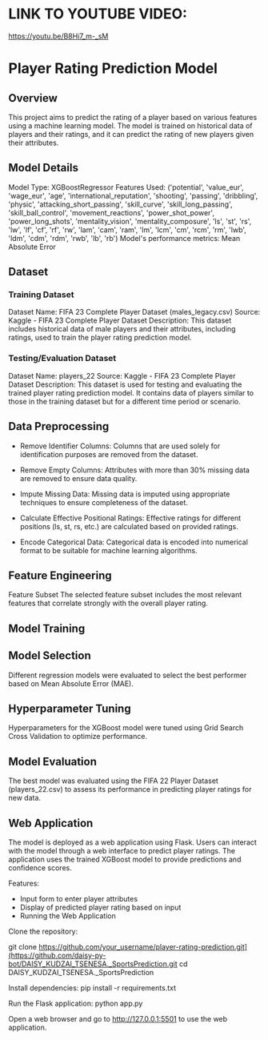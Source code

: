 # LINK TO YOUTUBE VIDEO:
https://youtu.be/B8Hi7_m-_sM

# Player Rating Prediction Model

## Overview

This project aims to predict the rating of a player based on various features using a machine learning model. 
The model is trained on historical data of players and their ratings, and it can predict the rating of new players given their attributes.

## Model Details

Model Type: XGBoostRegressor
Features Used: ('potential', 'value_eur', 'wage_eur', 'age',
       'international_reputation', 'shooting', 'passing', 'dribbling',
       'physic', 'attacking_short_passing', 'skill_curve',
       'skill_long_passing', 'skill_ball_control', 'movement_reactions',
       'power_shot_power', 'power_long_shots', 'mentality_vision',
       'mentality_composure', 'ls', 'st', 'rs', 'lw', 'lf', 'cf', 'rf', 'rw',
       'lam', 'cam', 'ram', 'lm', 'lcm', 'cm', 'rcm', 'rm', 'lwb', 'ldm',
       'cdm', 'rdm', 'rwb', 'lb', 'rb')
Model's performance metrics: Mean Absolute Error

## Dataset

### Training Dataset
Dataset Name: FIFA 23 Complete Player Dataset (males_legacy.csv)
Source: Kaggle - FIFA 23 Complete Player Dataset
Description: This dataset includes historical data of male players and their attributes, including ratings, used to train the player rating prediction model.

### Testing/Evaluation Dataset
Dataset Name: players_22
Source: Kaggle - FIFA 23 Complete Player Dataset
Description: This dataset is used for testing and evaluating the trained player rating prediction model. It contains data of players similar to those in the training dataset but for a different time period or scenario.


## Data Preprocessing
  - Remove Identifier Columns: Columns that are used solely for identification purposes are removed from the dataset.
  
  - Remove Empty Columns: Attributes with more than 30% missing data are removed to ensure data quality.
  
  - Impute Missing Data: Missing data is imputed using appropriate techniques to ensure completeness of the dataset.
  
  - Calculate Effective Positional Ratings: Effective ratings for different positions (ls, st, rs, etc.) are calculated based on provided ratings.
  
  - Encode Categorical Data: Categorical data is encoded into numerical format to be suitable for machine learning algorithms.

## Feature Engineering

Feature Subset
The selected feature subset includes the most relevant features that correlate strongly with the overall player rating.

## Model Training

## Model Selection
Different regression models were evaluated to select the best performer based on Mean Absolute Error (MAE).

## Hyperparameter Tuning
Hyperparameters for the XGBoost model were tuned using Grid Search Cross Validation to optimize performance.

## Model Evaluation
The best model was evaluated using the FIFA 22 Player Dataset (players_22.csv) to assess its performance in predicting player ratings for new data.

## Web Application
The model is deployed as a web application using Flask. Users can interact with the model through a web interface to predict player ratings. 
The application uses the trained XGBoost model to provide predictions and confidence scores.

Features:
- Input form to enter player attributes
- Display of predicted player rating based on input
- Running the Web Application

  
Clone the repository:

git clone https://github.com/your_username/player-rating-prediction.git](https://github.com/daisy-py-bot/DAISY_KUDZAI_TSENESA._SportsPrediction.git
cd DAISY_KUDZAI_TSENESA._SportsPrediction

Install dependencies:
pip install -r requirements.txt

Run the Flask application:
python app.py

Open a web browser and go to http://127.0.0.1:5501 to use the web application.




